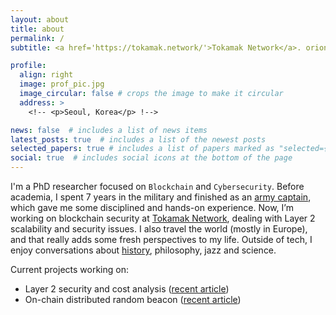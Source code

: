 ```yaml
---
layout: about
title: about
permalink: /
subtitle: <a href='https://tokamak.network/'>Tokamak Network</a>. orion-alpha_at_korea.ac.kr.

profile:
  align: right
  image: prof_pic.jpg
  image_circular: false # crops the image to make it circular
  address: >
    <!-- <p>Seoul, Korea</p> !-->

news: false  # includes a list of news items
latest_posts: true  # includes a list of the newest posts
selected_papers: true # includes a list of papers marked as "selected={true}"
social: true  # includes social icons at the bottom of the page
---
```




I'm a PhD researcher focused on `Blockchain` and `Cybersecurity`. Before academia, I spent 7 years in the military and finished as an <a href="/blog/2023/militray-duty/">army captain</a>, which gave me some disciplined and hands-on experience. Now, I’m working on blockchain security at <a href="https://www.tokamak.network/about">Tokamak Network</a>, dealing with Layer 2 scalability and security issues. I also travel the world (mostly in Europe), and that really adds some fresh perspectives to my life. Outside of tech, I enjoy conversations about <a href="https://suhyeonlee.xyz/blog/2024/trip-in-Prague/">history</a>, philosophy, jazz and science.


Current projects working on:
<ul>
    <li> Layer 2 security and cost analysis (<a href='https://arxiv.org/abs/2410.04111'>recent article</a>)</li>
    <li> On-chain distributed random beacon (<a href='https://arxiv.org/abs/2405.06498'>recent article</a>) </li>
</ul>